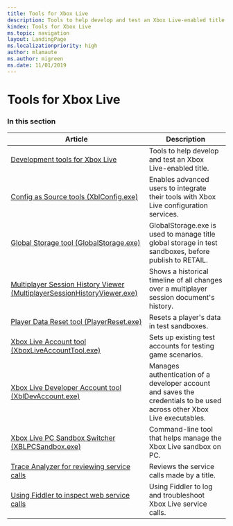 ```yaml
---
title: Tools for Xbox Live
description: Tools to help develop and test an Xbox Live-enabled title.
kindex: Tools for Xbox Live
ms.topic: navigation
layout: LandingPage
ms.localizationpriority: high
author: mlamaute
ms.author: migreen
ms.date: 11/01/2019
---
```


# Tools for Xbox Live


### In this section

| Article | Description |
|---------|-------------|
| [Development tools for Xbox Live](live-tools.md) | Tools to help develop and test an Xbox Live-enabled title. |
| [Config as Source tools (XblConfig.exe)](live-config-as-source.md) | Enables advanced users to integrate their tools with Xbox Live configuration services. |
| [Global Storage tool (GlobalStorage.exe)](live-global-storage-tool.md) | GlobalStorage.exe is used to manage title global storage in test sandboxes, before publish to RETAIL. |
| [Multiplayer Session History Viewer (MultiplayerSessionHistoryViewer.exe)](live-mp-session-history-viewer.md) | Shows a historical timeline of all changes over a multiplayer session document's history. |
| [Player Data Reset tool (PlayerReset.exe)](live-player-data-reset.md) | Resets a player's data in test sandboxes. |
| [Xbox Live Account tool (XboxLiveAccountTool.exe)](live-xbox-live-account-tool.md) | Sets up existing test accounts for testing game scenarios. |
| [Xbox Live Developer Account tool (XblDevAccount.exe)](live-dev-account-tool.md) | Manages authentication of a developer account and saves the credentials to be used across other Xbox Live executables. |
| [Xbox Live PC Sandbox Switcher (XBLPCSandbox.exe)](live-pc-sandbox-switcher.md) | Command-line tool that helps manage the Xbox Live sandbox on PC. |
| [Trace Analyzer for reviewing service calls](live-trace-analyzer.md) | Reviews the service calls made by a title. |
| [Using Fiddler to inspect web service calls](live-fiddler-inspect-web-calls.md) | Using Fiddler to log and troubleshoot Xbox Live service calls. |
